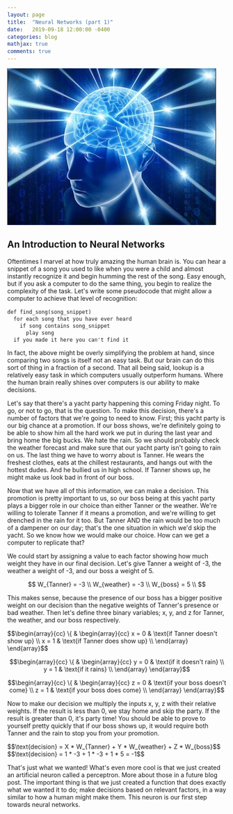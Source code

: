 ```yaml
---
layout: page
title:  "Neural Networks (part 1)"
date:   2019-09-18 12:00:00 -0400
categories: blog
mathjax: true
comments: true
---
```





<span class="image center"><img src="/assets/galaxy_brain.jpg" alt="" /></span>
<!--more-->
<h2>An Introduction to Neural Networks</h2>
<p>
  Oftentimes I marvel at how truly amazing the human brain is. You can hear a snippet of a song you used to like when you were a child and almost instantly recognize it and begin humming the rest of the song. Easy enough, but if you ask a computer to do the same thing, you begin to realize the complexity of the task. Let's write some pseudocode that might allow a computer to achieve that level of recognition:
</p>
  
    def find_song(song_snippet)
      for each song that you have ever heard
        if song contains song_snippet
          play song
      if you made it here you can't find it 
    
<p>
  In fact, the above might be overly simplifying the problem at hand, since comparing two songs is itself not an easy task. But our brain can do this sort of thing in a fraction of a second. That all being said, lookup is a relatively easy task in which computers usually outperform humans. Where the human brain really shines over computers is our ability to make decisions.
</p>
<p>
  Let's say that there's a yacht party happening this coming Friday night. To go, or not to go, that is the question. To make this decision, there's a number of factors that we're going to need to know. First; this yacht party is our big chance at a promotion. If our boss shows, we're definitely going to be able to show him all the hard work we put in during the last year and bring home the big bucks. We hate the rain. So we should probably check the weather forecast and make sure that our yacht party isn't going to rain on us. The last thing we have to worry about is Tanner. He wears the freshest clothes, eats at the chillest restaurants, and hangs out with the hottest dudes. And he bullied us in high school. If Tanner shows up, he might make us look bad in front of our boss. 
</p>
<p>
  Now that we have all of this information, we can make a decision. This promotion is pretty important to us, so our boss being at this yacht party plays a bigger role in our choice than either Tanner or the weather. We're willing to tolerate Tanner if it means a promotion, and we're willing to get drenched in the rain for it too. But Tanner AND the rain would be too much of a dampener on our day; that's the one situation in which we'd skip the yacht. So we know how we would make our choice. How can we get a computer to replicate that? 
</p>
<p>
  We could start by assigning a value to each factor showing how much weight they have in our final decision. Let's give Tanner a weight of -3, the weather a weight of -3, and our boss a weight of 5.

  $$
      W_{Tanner} = -3 \\
      W_{weather} = -3 \\
      W_{boss} = 5 \\
  $$

  This makes sense, because the presence of our boss has a bigger positive weight on our decision than the negative weights of Tanner's presence or bad weather. Then let's define three binary variables; x, y, and z for Tanner, the weather, and our boss respectively. 
</p>
<p>
$$\begin{array}{cc}
  \{ & 
    \begin{array}{cc}
      x = 0 & \text{if Tanner doesn't show up} \\
      x = 1 & \text{if Tanner does show up} \\
    \end{array}
\end{array}$$

$$\begin{array}{cc}
  \{ & 
    \begin{array}{cc}
      y = 0 & \text{if it doesn't rain} \\
      y = 1 & \text{if it rains} \\
    \end{array}
\end{array}$$

$$\begin{array}{cc}
  \{ & 
    \begin{array}{cc}
      z = 0 & \text{if your boss doesn't come} \\
      z = 1 & \text{if your boss does come} \\
    \end{array}
\end{array}$$
</p>
<p>
  Now to make our decision we multiply the inputs x, y, z with their relative weights. If the result is less than 0, we stay home and skip the party. If the result is greater than 0, it's party time! You should be able to prove to yourself pretty quickly that if our boss shows up, it would require both Tanner and the rain to stop you from your promotion. 
</p>
<p>
  $$\text{decision} = X * W_{Tanner} + Y * W_{weather} + Z * W_{boss}$$
  $$\text{decision} = 1 * -3 + 1 * -3 + 1 * 5 = -1$$
</p>
<p>
  That's just what we wanted! What's even more cool is that we just created an artificial neuron called a perceptron. More about those in a future blog post. The important thing is that we just created a function that does exactly what we wanted it to do; make decisions based on relevant factors, in a way similar to how a human might make them. This neuron is our first step towards neural networks.
</p>